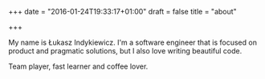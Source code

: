 +++
date = "2016-01-24T19:33:17+01:00"
draft = false
title = "about"

+++

My name is Łukasz Indykiewicz. I'm a software engineer that is focused on product and pragmatic solutions, but I also love writing beautiful code.

Team player, fast learner and coffee lover.
